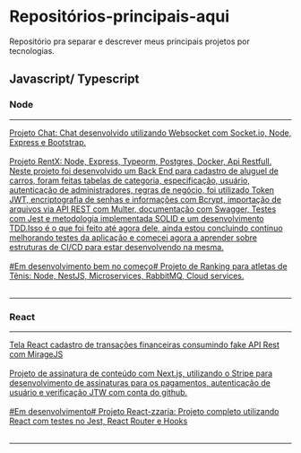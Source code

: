 # Repositórios-principais-aqui
Repositório pra separar e descrever meus principais projetos por tecnologias. 
## Javascript/ Typescript
### Node
---
<a href="https://github.com/devmateusramos/websocket-node-socketio">Projeto Chat: Chat desenvolvido utilizando Websocket com Socket.io, Node, Express e Bootstrap.</a></br></br>
<a href="https://github.com/devmateusramos/Projeto-Node-Completo-RentX">Projeto RentX: Node, Express, Typeorm, Postgres, Docker, Api Restfull. Neste projeto foi desenvolvido um Back End para cadastro de aluguel de carros, foram feitas tabelas de categoria, especificação, usuário, autenticação de administradores, regras de negócio, foi utilizado Token JWT, encriptografia de senhas e informações com Bcrypt, importação de arquivos via API REST com Multer, documentação com Swagger, Testes com Jest e metodologia implementada SOLID e um desenvolvimento TDD.Isso é o que foi feito até agora dele, ainda estou concluindo continuo melhorando testes da aplicação e comecei agora a aprender sobre estruturas de CI/CD para estar desenvolvendo na mesma.</a></br></br>
 <a href="https://github.com/devmateusramos">#Em desenvolvimento bem no começo#
Projeto de Ranking para atletas de Tênis: Node, NestJS, Microservices, RabbitMQ, Cloud services.</a></br></br>




---
### React
---
 <a href="https://github.com/devmateusramos/Projeto-DtMoney-React">Tela React cadastro de transações financeiras consumindo fake API Rest  com MirageJS </a></br></br>
 <a href="https://github.com/devmateusramos/Ig-News-Next-React"> Projeto de assinatura de conteúdo com Next.js, utilizando o Stripe para desenvolvimento de assinaturas para os pagamentos, autenticação de usuário e verificação JTW com conta do github. </a></br></br>
  <a href="https://github.com/devmateusramos">#Em desenvolvimento#
Projeto React-zzaria: Projeto completo utilizando React com testes no Jest, React Router e Hooks</a></br></br>

---


